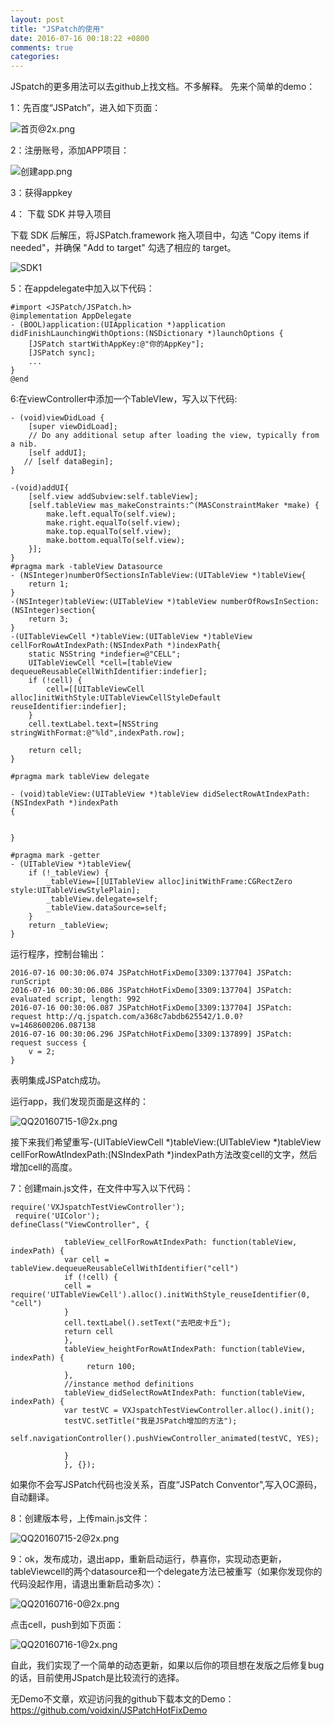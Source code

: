 ```yaml
---
layout: post
title: "JSPatch的使用"
date: 2016-07-16 00:18:22 +0800
comments: true
categories: 
---
```

JSpatch的更多用法可以去github上找文档。不多解释。
先来个简单的demo：
<!--more-->
1：先百度“JSPatch”，进入如下页面：

![首页@2x.png](http://upload-images.jianshu.io/upload_images/1376067-e4b6df49a3f1a642.png?imageMogr2/auto-orient/strip%7CimageView2/2/w/1240)

2：注册账号，添加APP项目：

![创建app.png](http://upload-images.jianshu.io/upload_images/1376067-6606bbb5b71b47ae.png?imageMogr2/auto-orient/strip%7CimageView2/2/w/1240)


3：获得appkey

4： 下载 SDK 并导入项目

下载 SDK 后解压，将JSPatch.framework
拖入项目中，勾选 "Copy items if needed"，并确保 "Add to target" 勾选了相应的 target。

![SDK1](http://upload-images.jianshu.io/upload_images/1376067-248f00cf2e4e0970.png?imageMogr2/auto-orient/strip%7CimageView2/2/w/1240)

5：在appdelegate中加入以下代码：

```
#import <JSPatch/JSPatch.h>
@implementation AppDelegate
- (BOOL)application:(UIApplication *)application didFinishLaunchingWithOptions:(NSDictionary *)launchOptions {
    [JSPatch startWithAppKey:@"你的AppKey"];
    [JSPatch sync];
    ...
}
@end
```

6:在viewController中添加一个TableVIew，写入以下代码:

```
- (void)viewDidLoad {
    [super viewDidLoad];
    // Do any additional setup after loading the view, typically from a nib.
    [self addUI];
   // [self dataBegin];
}

-(void)addUI{
    [self.view addSubview:self.tableView];
    [self.tableView mas_makeConstraints:^(MASConstraintMaker *make) {
        make.left.equalTo(self.view);
        make.right.equalTo(self.view);
        make.top.equalTo(self.view);
        make.bottom.equalTo(self.view);
    }];
}
#pragma mark -tableView Datasource
- (NSInteger)numberOfSectionsInTableView:(UITableView *)tableView{
    return 1;
}
-(NSInteger)tableView:(UITableView *)tableView numberOfRowsInSection:(NSInteger)section{
    return 3;
}
-(UITableViewCell *)tableView:(UITableView *)tableView cellForRowAtIndexPath:(NSIndexPath *)indexPath{
    static NSString *indefier=@"CELL";
    UITableViewCell *cell=[tableView dequeueReusableCellWithIdentifier:indefier];
    if (!cell) {
        cell=[[UITableViewCell alloc]initWithStyle:UITableViewCellStyleDefault reuseIdentifier:indefier];
    }
    cell.textLabel.text=[NSString stringWithFormat:@"%ld",indexPath.row];
    
    return cell;
}

#pragma mark tableView delegate

- (void)tableView:(UITableView *)tableView didSelectRowAtIndexPath:(NSIndexPath *)indexPath
{
    
    
}

#pragma mark -getter
- (UITableView *)tableView{
    if (!_tableView) {
        _tableView=[[UITableView alloc]initWithFrame:CGRectZero style:UITableViewStylePlain];
        _tableView.delegate=self;
        _tableView.dataSource=self;
    }
    return _tableView;
}

```

运行程序，控制台输出：

```
2016-07-16 00:30:06.074 JSPatchHotFixDemo[3309:137704] JSPatch: runScript
2016-07-16 00:30:06.086 JSPatchHotFixDemo[3309:137704] JSPatch: evaluated script, length: 992
2016-07-16 00:30:06.087 JSPatchHotFixDemo[3309:137704] JSPatch: request http://q.jspatch.com/a368c7abdb625542/1.0.0?v=1468600206.087138
2016-07-16 00:30:06.296 JSPatchHotFixDemo[3309:137899] JSPatch: request success {
    v = 2;
}
```

表明集成JSPatch成功。

运行app，我们发现页面是这样的：


![QQ20160715-1@2x.png](http://upload-images.jianshu.io/upload_images/1376067-e508240f0c90aa7c.png?imageMogr2/auto-orient/strip%7CimageView2/2/w/1240)

接下来我们希望重写-(UITableViewCell *)tableView:(UITableView *)tableView cellForRowAtIndexPath:(NSIndexPath *)indexPath方法改变cell的文字，然后增加cell的高度。

7：创建main.js文件，在文件中写入以下代码：

```
require('VXJspatchTestViewController');
 require('UIColor');
defineClass("ViewController", {
            
            tableView_cellForRowAtIndexPath: function(tableView, indexPath) {
            var cell = tableView.dequeueReusableCellWithIdentifier("cell")
            if (!cell) {
            cell = require('UITableViewCell').alloc().initWithStyle_reuseIdentifier(0, "cell")
            }
            cell.textLabel().setText("去吧皮卡丘");
            return cell
            },
            tableView_heightForRowAtIndexPath: function(tableView, indexPath) {
                 return 100;
            },
            //instance method definitions
            tableView_didSelectRowAtIndexPath: function(tableView, indexPath) {
            var testVC = VXJspatchTestViewController.alloc().init();
            testVC.setTitle("我是JSPatch增加的方法");
            self.navigationController().pushViewController_animated(testVC, YES);
           
            }
            }, {});
```

如果你不会写JSPatch代码也没关系，百度“JSPatch Conventor",写入OC源码，自动翻译。

8：创建版本号，上传main.js文件：

![QQ20160715-2@2x.png](http://upload-images.jianshu.io/upload_images/1376067-d19f63678b06f210.png?imageMogr2/auto-orient/strip%7CimageView2/2/w/1240)

9：ok，发布成功，退出app，重新启动运行，恭喜你，实现动态更新，tableViewcell的两个datasource和一个delegate方法已被重写（如果你发现你的代码没起作用，请退出重新启动多次）：

![QQ20160716-0@2x.png](http://upload-images.jianshu.io/upload_images/1376067-4c669b741182430e.png?imageMogr2/auto-orient/strip%7CimageView2/2/w/1240)

点击cell，push到如下页面：

![QQ20160716-1@2x.png](http://upload-images.jianshu.io/upload_images/1376067-e9a8d5a9ebf3b6de.png?imageMogr2/auto-orient/strip%7CimageView2/2/w/1240)

自此，我们实现了一个简单的动态更新，如果以后你的项目想在发版之后修复bug的话，目前使用JSpatch是比较流行的选择。

无Demo不文章，欢迎访问我的github下载本文的Demo：https://github.com/voidxin/JSPatchHotFixDemo